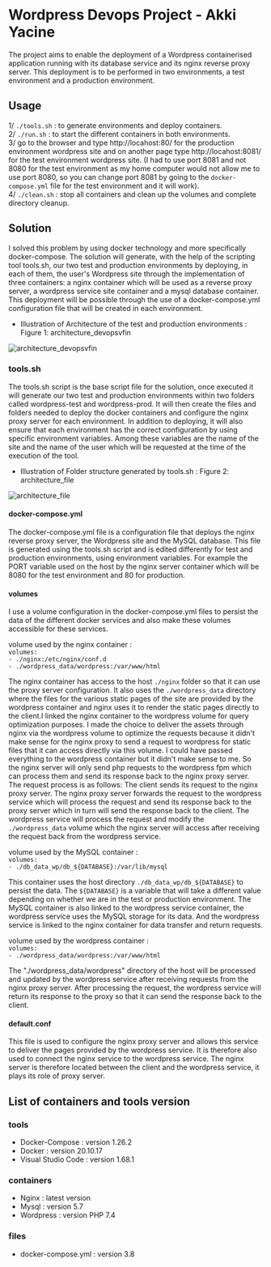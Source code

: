 
# Wordpress Devops Project - Akki Yacine

The project aims to enable the deployment of a Wordpress containerised application running with its database service and its nginx reverse proxy server. This deployment is to be performed in two environments, a test environment and a production environment.

## Usage

1/ `./tools.sh` : to generate environments and deploy containers.  
2/ `./run.sh` : to start the different containers in both environments.  
3/ go to the browser and type http://locahost:80/ for the production environment wordpress site and on another page type http://locahost:8081/ for the test environment wordpress site. (I had to use port 8081 and not 8080 for the test environment as my home computer would not allow me to use port 8080, so you can change port 8081 by going to the `docker-compose.yml` file for the test environment and it will work).  
4/ `./clean.sh` : stop all containers and clean up the volumes and complete directory cleanup.

## Solution

I solved this problem by using docker technology and more specifically docker-compose. The solution will generate, with the help of the scripting tool tools.sh, our two test and production environments by deploying, in each of them, the user's Wordpress site through the implementation of three containers: a nginx container which will be used as a reverse proxy server, a wordpress service site container and a mysql database container. This deployment will be possible through the use of a docker-compose.yml configuration file that will be created in each environment.

* Illustration of Architecture of the test and production environments : Figure 1: architecture_devopsvfin

![architecture_devopsvfin](https://user-images.githubusercontent.com/101942400/176454958-bb6292f2-a907-4c53-89ae-ad54a045ca73.png)

### tools.sh

The tools.sh script is the base script file for the solution, once executed it will generate our two test and production environments within two folders called wordpress-test and wordpress-prod.
It will then create the files and folders needed to deploy the docker containers and configure the nginx proxy server for each environment. In addition to deploying, it will also ensure that each environment has the correct configuration by using specific environment variables.
Among these variables are the name of the site and the name of the user which will be requested at the time of the execution of the tool.

* Illustration of Folder structure generated by tools.sh : Figure 2: architecture_file

![architecture_file](https://user-images.githubusercontent.com/101942400/176542687-85675e9f-8cdb-45e6-b76d-99c86cf4f21c.png)

#### docker-compose.yml

The docker-compose.yml file is a configuration file that deploys the nginx reverse proxy server, the Wordpress site and the MySQL database.
This file is generated using the tools.sh script and is edited differently for test and production environments, using environment variables. For example the PORT variable used on the host by the nginx server container which will be 8080 for the test environment and 80 for production. 

#### volumes

I use a volume configuration in the docker-compose.yml files to persist the data of the different docker services and also make these volumes accessible for these services.

volume used by the nginx container :  
`volumes:`  
`- ./nginx:/etc/nginx/conf.d`  
`- ./wordpress_data/wordpress:/var/www/html`

The nginx container has access to the host `./nginx` folder so that it can use the proxy server configuration.
It also uses the `./wordpress_data` directory where the files for the various static pages of the site are provided by the wordpress container and nginx uses it to render the static pages directly to the client.I linked the nginx container to the wordpress volume for query optimization purposes. I made the choice to deliver the assets through nginx via the wordpress volume to optimize the requests because it didn't make sense for the nginx proxy to send a request to wordpress for static files that it can access directly via this volume. I could have passed everything to the wordpress container but it didn't make sense to me. So the nginx server will only send php requests to the wordpress fpm which can process them and send its response back to the nginx proxy server.   
The request process is as follows:
The client sends its request to the nginx proxy server. The nginx proxy server forwards the request to the wordpress service which will process the request and send its response back to the proxy server which in turn will send the response back to the client. The wordpress service will process the request and modify the `./wordpress_data` volume which the nginx server will access after receiving the request back from the wordpress service.

volume used by the MySQL container :  
`volumes:`  
`- ./db_data_wp/db_${DATABASE}:/var/lib/mysql`

This container uses the host directory `./db_data_wp/db_${DATABASE}` to persist the data. The `${DATABASE}` is a variable that will take a different value depending on whether we are in the test or production environment. The MySQL container is also linked to the wordpress service container, the wordpress service uses the MySQL storage for its data. And the wordpress service is linked to the nginx container for data transfer and return requests.

volume used by the wordpress container :  
`volumes:`  
`- ./wordpress_data/wordpress:/var/www/html`

The "./wordpress_data/wordpress" directory of the host will be processed and updated by the wordpress service after receiving requests from the nginx proxy server. After processing the request, the wordpress service will return its response to the proxy so that it can send the response back to the client.


#### default.conf

This file is used to configure the nginx proxy server and allows this service to deliver the pages provided by the wordpress service. It is therefore also used to connect the nginx service to the wordpress service. The nginx server is therefore located between the client and the wordpress service, it plays its role of proxy server.



## List of containers and tools version

### tools

- Docker-Compose : version 1.26.2
- Docker : version 20.10.17
- Visual Studio Code : version 1.68.1

### containers

- Nginx : latest version
- Mysql : version 5.7
- Wordpress : version PHP 7.4

### files

- docker-compose.yml : version 3.8

